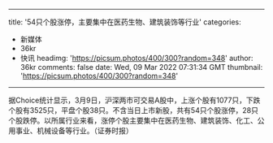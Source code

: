 
---
title: '54只个股涨停，主要集中在医药生物、建筑装饰等行业'
categories: 
 - 新媒体
 - 36kr
 - 快讯
headimg: 'https://picsum.photos/400/300?random=348'
author: 36kr
comments: false
date: Wed, 09 Mar 2022 07:31:34 GMT
thumbnail: 'https://picsum.photos/400/300?random=348'
---

<div>   
据Choice统计显示，3月9日，沪深两市可交易A股中，上涨个股有1077只，下跌个股有3525只，平盘个股38只。不含当日上市新股，共有54只个股涨停，28只个股跌停。以所属行业来看，涨停个股主要集中在医药生物、建筑装饰、化工、公用事业、机械设备等行业。（证券时报）  
</div>
            